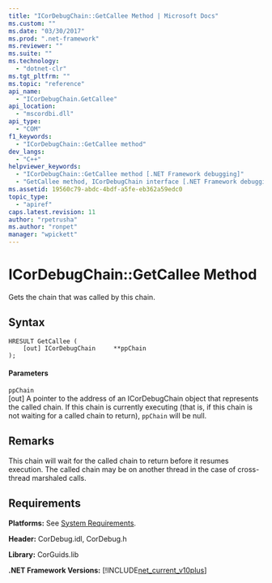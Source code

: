 ```yaml
---
title: "ICorDebugChain::GetCallee Method | Microsoft Docs"
ms.custom: ""
ms.date: "03/30/2017"
ms.prod: ".net-framework"
ms.reviewer: ""
ms.suite: ""
ms.technology: 
  - "dotnet-clr"
ms.tgt_pltfrm: ""
ms.topic: "reference"
api_name: 
  - "ICorDebugChain.GetCallee"
api_location: 
  - "mscordbi.dll"
api_type: 
  - "COM"
f1_keywords: 
  - "ICorDebugChain::GetCallee method"
dev_langs: 
  - "C++"
helpviewer_keywords: 
  - "ICorDebugChain::GetCallee method [.NET Framework debugging]"
  - "GetCallee method, ICorDebugChain interface [.NET Framework debugging]"
ms.assetid: 19560c79-abdc-4bdf-a5fe-eb362a59edc0
topic_type: 
  - "apiref"
caps.latest.revision: 11
author: "rpetrusha"
ms.author: "ronpet"
manager: "wpickett"
---
```

# ICorDebugChain::GetCallee Method
Gets the chain that was called by this chain.  
  
## Syntax  
  
```  
HRESULT GetCallee (  
    [out] ICorDebugChain     **ppChain  
);  
```  
  
#### Parameters  
 `ppChain`  
 [out] A pointer to the address of an ICorDebugChain object that represents the called chain. If this chain is currently executing (that is, if this chain is not waiting for a called chain to return), `ppChain` will be null.  
  
## Remarks  
 This chain will wait for the called chain to return before it resumes execution. The called chain may be on another thread in the case of cross-thread marshaled calls.  
  
## Requirements  
 **Platforms:** See [System Requirements](../../../../docs/framework/get-started/system-requirements.md).  
  
 **Header:** CorDebug.idl, CorDebug.h  
  
 **Library:** CorGuids.lib  
  
 **.NET Framework Versions:** [!INCLUDE[net_current_v10plus](../../../../includes/net-current-v10plus-md.md)]